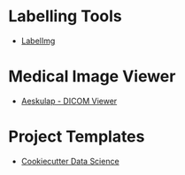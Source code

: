 # Labelling Tools
- [LabelImg](https://github.com/tzutalin/labelImg)

# Medical Image Viewer
- [Aeskulap - DICOM Viewer](http://aeskulap.nongnu.org/index.html)

# Project Templates
- [Cookiecutter Data Science](https://github.com/drivendata/cookiecutter-data-science)